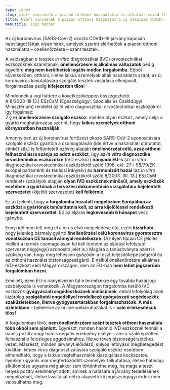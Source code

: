 ```yaml
---
type: index
slug: miert-nincsenek-a-piacon-otthoni-hasznalatra-is-alkalmas-covid-19-tesztek
title: Miért nincsenek a piacon otthoni használatra is alkalmas COVID-19 tesztek?
menutitle: Jogi háttér
---
```

Az új koronavírus (SARS-CoV-2) okozta COVID-19 járvány kapcsán napvilágot láttak olyan hírek, amelyek szerint elérhetőek a piacon otthoni használatra – önellenőrzésre – szánt tesztek.

A valóságban e tesztek <i>in vitro</i> diagnosztikai (IVD) orvostechnikai eszközöknek számítanak; **önellenőrzésre is alkalmas változatok** pedig egyelőre **még nem kerülhettek legális módon forgalomba**. Ebből következően, otthoni, illetve laikus személyek általi használatra szánt, az új koronavírus kimutatására szolgáló tesztek vásárlása ellenjavalt, forgalmazása pedig **kifejezetten tilos**!

Mindennek a jogi háttere a következőképpen összegezhető.\
A 8/2003 (III.13.) ESzCsM (Egészségügyi, Szociális és Családügyi Minisztérium) rendelet az <i>in vitro</i> diagnosztikai orvostechnikai eszközökről így fogalmaz:\
2.§ e) **önellenőrzésre szolgáló eszköz**: minden olyan eszköz, amely célja a gyártó meghatározása szerint, hogy **laikus személyek otthoni környezetben használják**.

Amennyiben az új koronavírus fertőzést okozó SARS-CoV-2 azonosítására szolgáló eszköz gyártója a csomagolásán (ide értve a használati útmutatót, címkét stb.) is feltüntetett szöveg alapján **önellenőrzési célú, azaz otthoni felhasználásra szánja az adott eszközt**, úgy **az <i>in vitro</i> diagnosztika orvostechnikai eszközökre** (IVD eszköz) **irányadó EU-s** (az <i>in vitro</i> diagnosztikai orvostechnikai eszközökről szóló 1998. okt. 27-i 98/79/EK európai parlamenti és tanácsi irányelv) és **harmonizált hazai** (az <i>in vitro</i> diagnosztikai orvostechnikai eszközökről szóló 8/2003. (III. 13.) ESzCsM rendelet) szabályok alapján **olyan IVD eszköznek minősül, amely eszközök esetében a gyártónak a tervezési dokumentáció vizsgálatára bejelentett szervezetet** (kijelölt szervezetet) **kell felkérnie**.

Ez azt jelenti, hogy **a forgalomba hozatalt megelőzően Európában az eszközt a gyártónak tanúsíttatnia kell, az arra kijelöléssel rendelkező bejelentett szervezettel.** Ez az eljárás **legkevesebb 6 hónapot** vesz igénybe.

Ennyi idő nem telt még el a vírus első megjelenése óta, ezért **kizárható**, hogy jelenleg bármely gyártó **önellenőrzési célú koronavírus gyorstesztre vonatkozóan CE tanúsítvánnyal rendelkezne**. (Az ilyen típusú CE jelölés mellett a termék csomagolásán fel kell tüntetni az eljárást lefolytató szervezet négyjegyű azonosító jelét is.) Magára a tanúsítványra azért is szükség van, hogy meg lehessen győződni a teszt teljesítőképességéről és az otthoni használat biztonságosságáról. E nélkül önellenőrzésre alkalmas IVD-eszközt sem Magyarországon, sem az EU-ban **nem lehet jogszerűen forgalomban hozni**.

Emellett, ezen EU-s irányelveken túl e termékekre egy további hazai jogi szabályozás is vonatkozik. A Magyarországon forgalomba kerülő IVD eszközök **gyógyászati segédeszköznek minősülnek**, ebből kifolyólag azok kizárólag **szolgáltatói engedéllyel rendelkező gyógyászati segédeszköz szaküzletekben, illetve gyógyszertárakban forgalmazhatóak. A más üzletekben** – beleértve az online webáruházakat is – **való értékesítésük tilos!**

A forgalomban lévő, **nem önellenőrzésre szánt tesztek otthoni használata több okból sem ajánlott.**
Egyrészt, minden hasonló IVD eszköznél fennáll a hamis pozitív vagy hamis negatív eredmény esélye – ami a szakképzetlen felhasználó felesleges aggodalmához, illetve téves biztonságérzetéhez vezet.
Másrészt, minden járványt előidéző, súlyos lefolyású megbetegedést kiváltani képes vírus diagnosztizálására szolgáló eszköz esetében elmondható, hogy a laikus végfelhasználók kiszolgálása kockázatos. Ilyenkor ugyanis már megfertőződött személyek felkutatása, illetve hatósági elkülönítése ugyanis még akkor sem történhetne meg, ha maga a teszt helyes pozitív eredményt adott, aminek a hatására a járvány terjedésének megelőzését, illetve lassítását célzó alapvető közegészségügyi érdek nem valósulhatna meg.